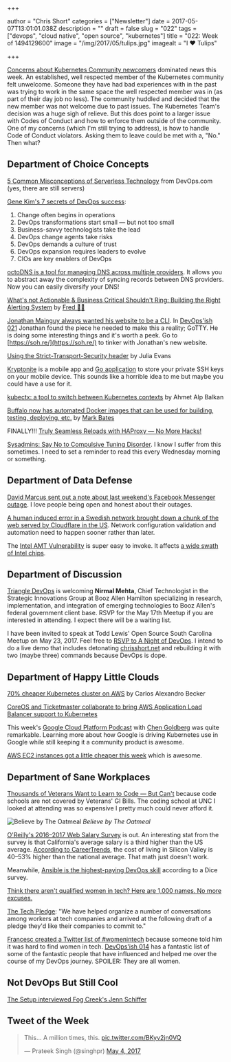 +++

author = "Chris Short"
categories = ["Newsletter"]
date = 2017-05-07T13:01:01.038Z
description = ""
draft = false
slug = "022"
tags = ["devops", "cloud native", "open source", "kubernetes"]
title = "022: Week of 1494129600"
image = "/img/2017/05/tulips.jpg"
imagealt = "I ❤️ Tulips"

+++

[Concerns about Kubernetes Community newcomers](https://groups.google.com/forum/#!topic/kubernetes-dev/k58OyLT4wAU) dominated news this week. An established, well respected member of the Kubernetes community felt unwelcome. Someone they have had bad experiences with in the past was trying to work in the same space the well respected member was in (as part of their day job no less). The community huddled and decided that the new member was not welcome due to past issues. The Kubernetes Team's decision was a huge sigh of relieve. But this does point to a larger issue with Codes of Conduct and how to enforce them outside of the community. One of my concerns (which I'm still trying to address), is how to handle Code of Conduct violators. Asking them to leave could be met with a, "No." Then what?

## Department of Choice Concepts

[5 Common Misconceptions of Serverless Technology](https://devops.com/5-common-misconceptions-serverless-technology/) from DevOps.com (yes, there are still servers)

[Gene Kim's 7 secrets of DevOps success](https://techbeacon.com/gene-kims-7-secrets-devops-success):

1. Change often begins in operations
2. DevOps transformations start small — but not too small
3. Business-savvy technologists take the lead
4. DevOps change agents take risks
5. DevOps demands a culture of trust
6. DevOps expansion requires leaders to evolve
7. CIOs are key enablers of DevOps

[octoDNS is a tool for managing DNS across multiple providers](https://github.com/github/octodns/). It allows you to abstract away the complexity of syncing records between DNS providers. Now you can easily diversify your DNS!

[What's not Actionable & Business Critical Shouldn't Ring: Building the Right Alerting System](https://thoughts.t37.net/whats-not-actionable-business-critical-shouldn-t-ring-building-the-right-alerting-system-e8f4b085a2cb) by [Fred 🤷‍♂️](https://medium.com/@fdevillamil)

[Jonathan Mainguy always wanted his website to be a CLI](https://jmainguy.com/index.php/i-wrote-httpssoh-re-from-scratch-go-check-it-out/). In [DevOps'ish 021](/021/) Jonathan found the piece he needed to make this a reality; GoTTY. He is doing some interesting things and it's worth a peek. Go to [https://soh.re/](https://soh.re/) to tinker with Jonathan's new website.

[Using the Strict-Transport-Security header](https://jvns.ca/blog/2017/04/30/using-strict-transport-security/) by Julia Evans

[Kryptonite](https://krypt.co/) is a mobile app and [Go application](https://github.com/kryptco/kr) to store your private SSH keys on your mobile device. This sounds like a horrible idea to me but maybe you could have a use for it.

[kubectx: a tool to switch between Kubernetes contexts](https://ahmet.im/blog/kubectx/) by Ahmet Alp Balkan

[Buffalo now has automated Docker images that can be used for building, testing, deploying, etc.](https://blog.gobuffalo.io/buffalo-docker-images-ff3938dcaa53) by [Mark Bates](https://medium.com/@markbates)

FINALLY!!! [Truly Seamless Reloads with HAProxy — No More Hacks!](https://www.haproxy.com/blog/truly-seamless-reloads-with-haproxy-no-more-hacks/)

[Sysadmins: Say No to Compulsive Tuning Disorder](http://www.networkcomputing.com/data-centers/sysadmins-say-no-compulsive-tuning-disorder/1771784643). I know I suffer from this sometimes. I need to set a reminder to read this every Wednesday morning or something.

## Department of Data Defense

[David Marcus sent out a note about last weekend's Facebook Messenger outage](https://www.facebook.com/davidm/posts/10158776496615195). I love people being open and honest about their outages.

[A human induced error in a Swedish network brought down a chunk of the web served by Cloudflare in the US](https://www.theregister.co.uk/2017/05/02/telia_hiccups_cloudflare_falls_over/). Network configuration validation and automation need to happen sooner rather than later.

The [Intel AMT Vulnerability](https://www.tenable.com/blog/rediscovering-the-intel-amt-vulnerability) is super easy to invoke. It affects [a wide swath of Intel chips](https://security-center.intel.com/advisory.aspx?intelid=INTEL-SA-00075&languageid=en-fr).

## Department of Discussion

[Triangle DevOps](https://www.meetup.com/Triangle-DevOps/events/238883192/) is welcoming **Nirmal Mehta**, Chief Technologist in the Strategic Innovations Group at Booz Allen Hamilton specializing in research, implementation, and integration of emerging technologies to Booz Allen's federal government client base. RSVP for the May 17th Meetup if you are interested in attending. I expect there will be a waiting list.

I have been invited to speak at Todd Lewis' Open Source South Carolina Meetup on May 23, 2017. Feel free to [RSVP to A Night of DevOps](https://www.meetup.com/Open-Source-South-Carolina/events/239747095/). I intend to do a live demo that includes detonating [chrisshort.net](https://chrisshort.net) and rebuilding it with two (maybe three) commands because DevOps is dope.

## Department of Happy Little Clouds

[70% cheaper Kubernetes cluster on AWS](https://carlosbecker.com/posts/k8s-sandbox-costs/) by Carlos Alexandro Becker

[CoreOS and Ticketmaster collaborate to bring AWS Application Load Balancer support to Kubernetes](https://coreos.com/blog/alb-ingress-controller-intro)

This week's [Google Cloud Platform Podcast](https://www.gcppodcast.com/) with [Chen Goldberg](https://overcast.fm/+Fd_p6Ocqw) was quite remarkable. Learning more about how Google is driving Kubernetes use in Google while still keeping it a community product is awesome.

[AWS EC2 instances got a little cheaper this week](https://aws.amazon.com/blogs/aws/ec2-price-reductions-reserved-instances-m4-instances/) which is awesome.

## Department of Sane Workplaces

[Thousands of Veterans Want to Learn to Code — But Can't](https://backchannel.com/thousands-of-veterans-want-to-learn-to-code-but-cant-7ed60c167a61) because code schools are not covered by Veterans' GI Bills. The coding school at UNC I looked at attending was so expensive I pretty much could never afford it.

![Believe by The Oatmeal](/img/2017/05/oatmeal-believe.png)  *Believe by The Oatmeal*

[O'Reilly's 2016–2017 Web Salary Survey](https://www.oreilly.com/ideas/2016-2017-web-salary-survey) is out. An interesting stat from the survey is that California's average salary is a third higher than the US average. [According to CareerTrends](http://cost-of-living.careertrends.com/d/d/California), the cost of living in Silicon Valley is 40–53% higher than the national average. That math just doesn't work.

Meanwhile, [Ansible is the highest-paying DevOps skill](http://insights.dice.com/2017/04/10/which-devops-skills-pay-most/) according to a Dice survey.

[Think there aren't qualified women in tech? Here are 1,000 names. No more excuses.](https://docs.google.com/spreadsheets/d/1opOWf8lMYOvBk6ou0RBlAt5jfyGvEbTZ1f_wxDs8Lno/htmlview)

[The Tech Pledge](https://thetechpledge.com/): "We have helped organize a number of conversations among workers at tech companies and arrived at the following draft of a pledge they'd like their companies to commit to."

[Francesc created a Twitter list of #womenintech](https://twitter.com/francesc/status/859865128908541954) because someone told him it was hard to find women in tech. [DevOps'ish 014](/014/) has a fantastic list of some of the fantastic people that have influenced and helped me over the course of my DevOps journey. SPOILER: They are all women.

## Not DevOps But Still Cool

[The Setup interviewed Fog Creek's Jenn Schiffer](https://usesthis.com/interviews/jenn.schiffer/)

## Tweet of the Week

<blockquote class="twitter-tweet" data-lang="en"><p lang="en" dir="ltr">This... A million times, this. <a href="https://t.co/BKyv2jn0VQ">pic.twitter.com/BKyv2jn0VQ</a></p>&mdash; Prateek Singh (@singhpr) <a href="https://twitter.com/singhpr/status/859922360077623298?ref_src=twsrc%5Etfw">May 4, 2017</a></blockquote>
<script async src="https://platform.twitter.com/widgets.js" charset="utf-8"></script>